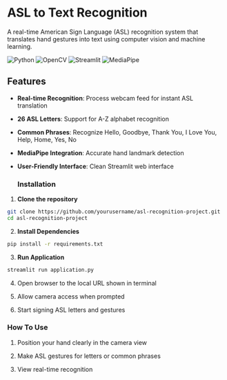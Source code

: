 # ASL to Text Recognition

A real-time American Sign Language (ASL) recognition system that translates hand gestures into text using computer vision and machine learning.


![Python](https://img.shields.io/badge/Python-3.8%2B-blue)
![OpenCV](https://img.shields.io/badge/OpenCV-4.8-green)
![Streamlit](https://img.shields.io/badge/UI-Streamlit-red)
![MediaPipe](https://img.shields.io/badge/ML-MediaPipe-orange)


## Features

- **Real-time Recognition**: Process webcam feed for instant ASL translation
- **26 ASL Letters**: Support for A-Z alphabet recognition
- **Common Phrases**: Recognize Hello, Goodbye, Thank You, I Love You, Help, Home, Yes, No
- **MediaPipe Integration**: Accurate hand landmark detection
- **User-Friendly Interface**: Clean Streamlit web interface

  ### Installation

1. **Clone the repository**
```bash
git clone https://github.com/yourusername/asl-recognition-project.git
cd asl-recognition-project
```


2. **Install Dependencies**
```bash
pip install -r requirements.txt
```


3. **Run Application**
```bash
streamlit run application.py
```

4. Open browser to the local URL shown in terminal

5. Allow camera access when prompted

6. Start signing ASL letters and gestures
   

### How To Use

1. Position your hand clearly in the camera view

2. Make ASL gestures for letters or common phrases

3. View real-time recognition


   

